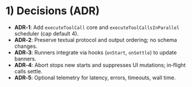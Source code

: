 # 1) Decisions (ADR)

- **ADR‑1**: Add `executeToolCall` core and `executeToolCallsInParallel` scheduler (cap default 4).
- **ADR‑2**: Preserve textual protocol and output ordering; no schema changes.
- **ADR‑3**: Runners integrate via hooks (`onStart`, `onSettle`) to update banners.
- **ADR‑4**: Abort stops new starts and suppresses UI mutations; in‑flight calls settle.
- **ADR‑5**: Optional telemetry for latency, errors, timeouts, wall time.
